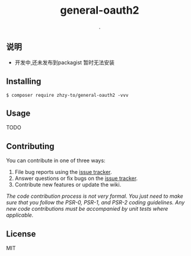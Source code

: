 <h1 align="center"> general-oauth2 </h1>

<p align="center"> .</p>


## 说明
- 开发中,还未发布到packagist 暂时无法安装

## Installing

```shell
$ composer require zhzy-to/general-oauth2 -vvv
```

## Usage

TODO

## Contributing

You can contribute in one of three ways:

1. File bug reports using the [issue tracker](https://github.com/zhzy-to/general-oauth2/issues).
2. Answer questions or fix bugs on the [issue tracker](https://github.com/zhzy-to/general-oauth2/issues).
3. Contribute new features or update the wiki.

_The code contribution process is not very formal. You just need to make sure that you follow the PSR-0, PSR-1, and PSR-2 coding guidelines. Any new code contributions must be accompanied by unit tests where applicable._

## License

MIT